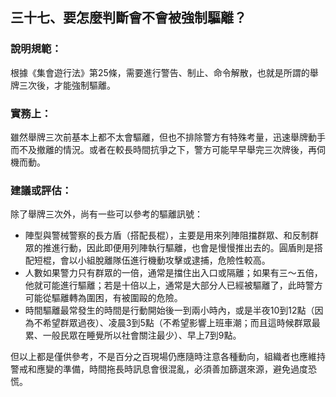 ## 三十七、要怎麼判斷會不會被強制驅離？

### 說明規範：

根據《集會遊行法》第25條，需要進行警告、制止、命令解散，也就是所謂的舉牌三次後，才能強制驅離。

### 實務上：

雖然舉牌三次前基本上都不太會驅離，但也不排除警方有特殊考量，迅速舉牌動手而不及撤離的情況。或者在較長時間抗爭之下，警方可能早早舉完三次牌後，再伺機而動。

### 建議或評估：

除了舉牌三次外，尚有一些可以參考的驅離訊號：

* 陣型與警械警察的長方盾（搭配長棍），主要是用來列陣阻擋群眾、和反制群眾的推進行動，因此即便用列陣執行驅離，也會是慢慢推出去的。圓盾則是搭配短棍，會以小組脫離隊伍進行機動攻擊或逮捕，危險性較高。
* 人數如果警力只有群眾的一倍，通常是擋住出入口或隔離；如果有三～五倍，他就可能進行驅離；若是十倍以上，通常是大部分人已經被驅離了，此時警方可能從驅離轉為圍困，有被圍毆的危險。
* 時間驅離最常發生的時間是行動開始後一到兩小時內，或是半夜10到12點（因為不希望群眾過夜）、凌晨3到5點（不希望影響上班車潮；而且這時候群眾最累、一般民眾在睡覺所以社會關注最少）、早上7到9點。

但以上都是僅供參考，不是百分之百現場仍應隨時注意各種動向，組織者也應維持警戒和應變的準備，時間拖長時訊息會很混亂，必須善加篩選來源，避免過度恐慌。
